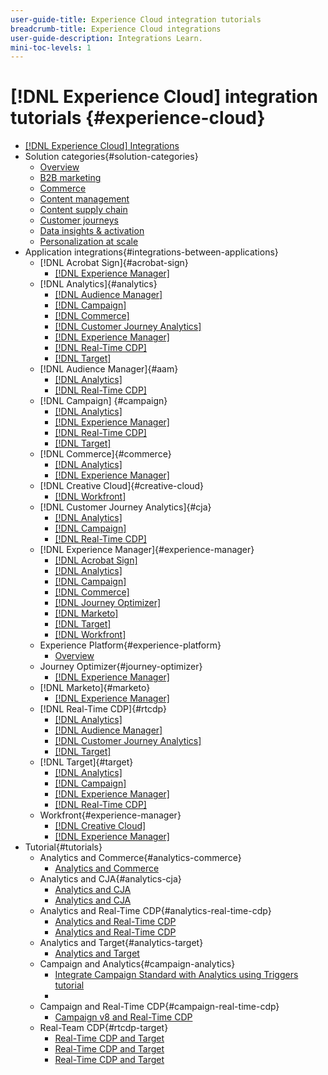```yaml
---
user-guide-title: Experience Cloud integration tutorials
breadcrumb-title: Experience Cloud integrations
user-guide-description: Integrations Learn.
mini-toc-levels: 1
---
```


# [!DNL Experience Cloud] integration tutorials {#experience-cloud}

+ [[!DNL Experience Cloud] Integrations](./overview.md)
+ Solution categories{#solution-categories}
  + [Overview](./solution-categories/overview.md)
  + [B2B marketing](./solution-categories/b2b.md)
  + [Commerce](./solution-categories/commerce.md)
  + [Content management](./solution-categories/content-management.md)
  + [Content supply chain](./solution-categories/content-supply-chain.md)
  + [Customer journeys](./solution-categories/customer-journeys.md)
  + [Data insights & activation](./solution-categories/data-insights.md)
  + [Personalization at scale](./solution-categories/personalization.md)
+ Application integrations{#integrations-between-applications}
  + [!DNL Acrobat Sign]{#acrobat-sign}
    + [[!DNL Experience Manager]](./integrations-between-applications/acrobat-sign/acrobat-sign-experience-manager.md)
  + [!DNL Analytics]{#analytics}
    + [[!DNL Audience Manager]](./integrations-between-applications/analytics/analytics-aam.md)
    + [[!DNL Campaign]](./integrations-between-applications/analytics/analytics-campaign.md)
    + [[!DNL Commerce]](./integrations-between-applications/analytics/analytics-commerce.md)
    + [[!DNL Customer Journey Analytics]](./integrations-between-applications/analytics/analytics-customer-journey-analytics.md)
    + [[!DNL Experience Manager]](./integrations-between-applications/analytics/analytics-experience-manager.md)
    + [[!DNL Real-Time CDP]](./integrations-between-applications/rtcdp/rtcdp-analytics.md)
    + [[!DNL Target]](./integrations-between-applications/analytics/analytics-target.md)
  + [!DNL Audience Manager]{#aam}
    + [[!DNL Analytics]](./integrations-between-applications/aam/aam-analytics.md)
    + [[!DNL Real-Time CDP]](./integrations-between-applications/aam/aam-rtcdp.md)
  + [!DNL Campaign] {#campaign}
    + [[!DNL Analytics]](./integrations-between-applications/campaign/campaign-analytics.md)
    + [[!DNL Experience Manager]](./integrations-between-applications/campaign/campaign-experience-manager.md)
    + [[!DNL Real-Time CDP]](./integrations-between-applications/campaign/campaign-rtcdp.md)
    + [[!DNL Target]](./integrations-between-applications/campaign/campaign-target.md)
  + [!DNL Commerce]{#commerce}
    + [[!DNL Analytics]](./integrations-between-applications/commerce/commerce-analytics.md)
    + [[!DNL Experience Manager]](./integrations-between-applications/commerce/commerce-experience-manager.md)
  + [!DNL Creative Cloud]{#creative-cloud}
    + [[!DNL Workfront]](./integrations-between-applications/creative-cloud/creative-cloud-workfront.md)
  + [!DNL Customer Journey Analytics]{#cja}
    + [[!DNL Analytics]](./integrations-between-applications/cja/customer-journey-analytics-analytics.md)
    + [[!DNL Campaign]](./integrations-between-applications/rtcdp/rtcdp-campaign.md)
    + [[!DNL Real-Time CDP]](./integrations-between-applications/cja/cja-rtcdp.md)
  + [!DNL Experience Manager]{#experience-manager}
    + [[!DNL Acrobat Sign]](./integrations-between-applications/experience-manager/experience-manager-acrobat-sign.md)
    + [[!DNL Analytics]](./integrations-between-applications/experience-manager/experience-manager-analytics.md)
    + [[!DNL Campaign]](./integrations-between-applications/experience-manager/experience-manager-campaign.md)
    + [[!DNL Commerce]](./integrations-between-applications/experience-manager/experience-manager-commerce.md)
    + [[!DNL Journey Optimizer]](./integrations-between-applications/experience-manager/experience-manager-journey-optimizer.md)
    + [[!DNL Marketo]](./integrations-between-applications/experience-manager/experience-manager-marketo.md)
    + [[!DNL Target]](./integrations-between-applications/experience-manager/experience-manager-target.md)
    + [[!DNL Workfront]](./integrations-between-applications/experience-manager/experience-manager-workfront.md)
  + Experience Platform{#experience-platform}
     + [Overview](./integrations-between-applications/experience-platform/platform.md)
  + Journey Optimizer{#journey-optimizer}
    + [[!DNL Experience Manager]](./integrations-between-applications/journey-optimizer/journey-optimizer-experience-manager.md)
  + [!DNL Marketo]{#marketo}
    + [[!DNL Experience Manager]](./integrations-between-applications/marketo/marketo-experience-manager.md)
  + [!DNL Real-Time CDP]{#rtcdp}
    + [[!DNL Analytics]](./integrations-between-applications/analytics/analytics-rtcdp.md)
    + [[!DNL Audience Manager]](./integrations-between-applications/rtcdp/rtcdp-aam.md)
    + [[!DNL Customer Journey Analytics]](./integrations-between-applications/rtcdp/rtcdp-cja.md)
    + [[!DNL Target]](./integrations-between-applications/rtcdp/rtcdp-target.md)
  + [!DNL Target]{#target}
    + [[!DNL Analytics]](./integrations-between-applications/target/target-analytics.md)
    + [[!DNL Campaign]](./integrations-between-applications/target/target-campaign.md)
    + [[!DNL Experience Manager]](./integrations-between-applications/target/target-experience-manager.md)
    + [[!DNL Real-Time CDP]](./integrations-between-applications/target/target-rtcdp.md)
  + Workfront{#experience-manager}
    + [[!DNL Creative Cloud]](./integrations-between-applications/workfront/workfront-creative-cloud.md)
    + [[!DNL Experience Manager]](./integrations-between-applications/workfront/workfront-experience-manager.md)
+ Tutorial{#tutorials}
  + Analytics and Commerce{#analytics-commerce}
    + [Analytics and Commerce](./tutorials/analytics-commerce/analytics-commerce.md)
  + Analytics and CJA{#analytics-cja}
    + [Analytics and CJA](./tutorials/analytics-cja/experience-platform-edge.md)
    + [Analytics and CJA](./tutorials/analytics-cja/experience-platform-source-connector.md)
  + Analytics and Real-Time CDP{#analytics-real-time-cdp}
    + [Analytics and Real-Time CDP](./tutorials/analytics-rtcdp/experience-platform-edge.md)
    + [Analytics and Real-Time CDP](./tutorials/analytics-rtcdp/experience-platform-source-connector.md)
  + Analytics and Target{#analytics-target}
    + [Analytics and Target](./tutorials/analytics-target/analytics-target.md)
  + Campaign and Analytics{#campaign-analytics}
    + [Integrate Campaign Standard with Analytics using Triggers tutorial](./tutorials/campaign-analytics/campaign-analytics-trigger.md)
    + 
  + Campaign and Real-Time CDP{#campaign-real-time-cdp}
    + [Campaign v8 and Real-Time CDP](./tutorials/campaign-rtcdp/campaign-v8-real-time-cdp.md)
  + Real-Team CDP{#rtcdp-target}
    + [Real-Time CDP and Target](./tutorials/rtcdp-target/web-sdk-and-target-destination.md)
    + [Real-Time CDP and Target](./tutorials/rtcdp-target/mobile-sdk-and-target-destination.md)
    + [Real-Time CDP and Target](./tutorials/rtcdp-target/atjs-and-target-destination.md)